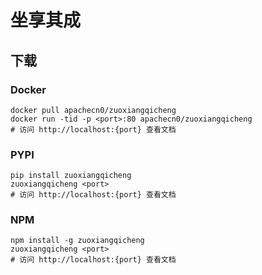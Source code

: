 # 坐享其成

## 下载

### Docker

```
docker pull apachecn0/zuoxiangqicheng
docker run -tid -p <port>:80 apachecn0/zuoxiangqicheng
# 访问 http://localhost:{port} 查看文档
```

### PYPI

```
pip install zuoxiangqicheng
zuoxiangqicheng <port>
# 访问 http://localhost:{port} 查看文档
```

### NPM

```
npm install -g zuoxiangqicheng
zuoxiangqicheng <port>
# 访问 http://localhost:{port} 查看文档
```